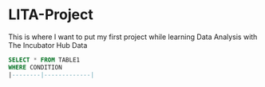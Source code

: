 # LITA-Project
This is where I want to put my first project while learning Data Analysis with The Incubator Hub
Data

```SQL
SELECT * FROM TABLE1
WHERE CONDITION
|--------|-------------|
